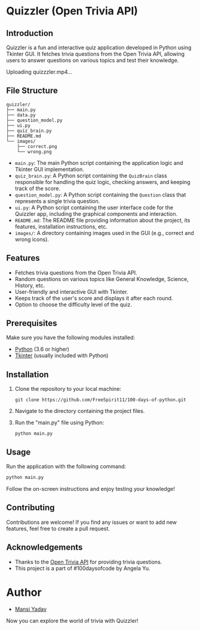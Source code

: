 # Quizzler (Open Trivia API)

## Introduction

Quizzler is a fun and interactive quiz application developed in Python using Tkinter GUI. It fetches trivia questions from the Open Trivia API, allowing users to answer questions on various topics and test their knowledge.


Uploading quizzzler.mp4…


## File Structure

```
quizzler/
├── main.py
├── data.py
├── question_model.py
├── ui.py
├── quiz_brain.py
├── README.md
└── images/
    ├── correct.png
    └── wrong.png

```

- `main.py`: The main Python script containing the application logic and Tkinter GUI implementation.
- `quiz_brain.py`: A Python script containing the `QuizBrain` class responsible for handling the quiz logic, checking answers, and keeping track of the score.
- `question_model.py`: A Python script containing the `Question` class that represents a single trivia question.
- `ui.py`: A Python script containing the user interface code for the Quizzler app, including the graphical components and interaction.
- `README.md`: The README file providing information about the project, its features, installation instructions, etc.
- `images/`: A directory containing images used in the GUI (e.g., correct and wrong icons).

## Features

- Fetches trivia questions from the Open Trivia API.
- Random questions on various topics like General Knowledge, Science, History, etc.
- User-friendly and interactive GUI with Tkinter.
- Keeps track of the user's score and displays it after each round.
- Option to choose the difficulty level of the quiz.

## Prerequisites

Make sure you have the following modules installed:

- [Python](https://www.python.org/downloads/) (3.6 or higher)
- [Tkinter](https://docs.python.org/3/library/tkinter.html) (usually included with Python)

## Installation

1. Clone the repository to your local machine:
   ```shell
   git clone https://github.com/FreeSpirit11/100-days-of-python.git
   ```

2. Navigate to the directory containing the project files.

3. Run the "main.py" file using Python:
   ```shell
   python main.py
   ```

## Usage

Run the application with the following command:

```bash
python main.py
```

Follow the on-screen instructions and enjoy testing your knowledge!

## Contributing

Contributions are welcome! If you find any issues or want to add new features, feel free to create a pull request.

## Acknowledgements

- Thanks to the [Open Trivia API](https://opentdb.com/) for providing trivia questions.
- This project is a part of #100daysofcode by Angela Yu.

# Author 

- [Mansi Yadav](https://github.com/FreeSpirit11)
  
Now you can explore the world of trivia with Quizzler! 
